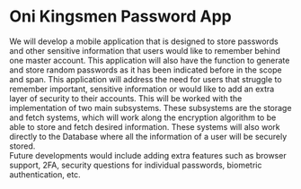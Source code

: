 # Oni Kingsmen Password App

We will develop a mobile application that is designed to store passwords and other sensitive information that users would like to remember 
behind one master account. This application will also have the function to generate and store random passwords as it has been indicated 
before in the scope and span. This application will address the need for users that struggle to remember important, sensitive information or 
would like to add an extra layer of security to their accounts. This will be worked with the implementation of two main subsystems. 
These subsystems are the storage and fetch systems, which will work along the encryption algorithm to be able to store and fetch desired 
information. These systems will also work directly to the Database where all the information of a user will be securely stored.  
Future developments would include adding extra features such as browser support, 2FA, security questions for individual passwords, 
biometric authentication, etc.



